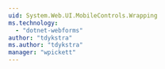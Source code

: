 ```yaml
---
uid: System.Web.UI.MobileControls.Wrapping
ms.technology: 
  - "dotnet-webforms"
author: "tdykstra"
ms.author: "tdykstra"
manager: "wpickett"
---
```

